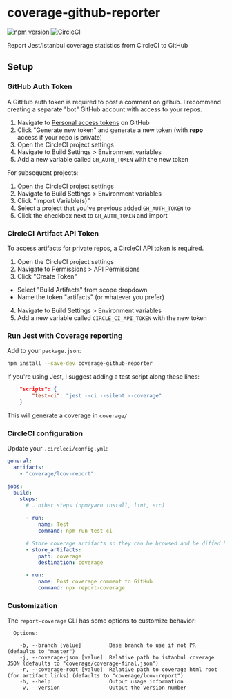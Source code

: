 # coverage-github-reporter

[![npm version](https://badge.fury.io/js/coverage-github-reporter.svg)](https://badge.fury.io/js/coverage-github-reporter) [![CircleCI](https://circleci.com/gh/vivlabs/coverage-github-reporter.svg?style=svg)](https://circleci.com/gh/vivlabs/coverage-github-reporter)

Report Jest/Istanbul coverage statistics from CircleCI to GitHub

## Setup

### GitHub Auth Token

A GitHub auth token is required to post a comment on github. I recommend creating a separate "bot" GitHub account with
access to your repos.

1. Navigate to [Personal access tokens](https://github.com/settings/tokens) on GitHub
2. Click "Generate new token" and generate a new token (with **repo** access if your repo is private)
3. Open the CircleCI project settings
4. Navigate to Build Settings > Environment variables
5. Add a new variable called `GH_AUTH_TOKEN` with the new token

For subsequent projects:

1. Open the CircleCI project settings
2. Navigate to Build Settings > Environment variables
3. Click "Import Variable(s)"
4. Select a project that you've previous added `GH_AUTH_TOKEN` to
5. Click the checkbox next to `GH_AUTH_TOKEN` and import

### CircleCI Artifact API Token

To access artifacts for private repos, a CircleCI API token is required.

1. Open the CircleCI project settings
2. Navigate to Permissions > API Permissions
3. Click "Create Token"
  - Select "Build Artifacts" from scope dropdown
  - Name the token "artifacts" (or whatever you prefer)
4. Navigate to Build Settings > Environment variables
5. Add a new variable called `CIRCLE_CI_API_TOKEN` with the new token

### Run Jest with Coverage reporting

Add to your `package.json`:
```bash
npm install --save-dev coverage-github-reporter
```

If you're using Jest, I suggest adding a test script along these lines:
```json
    "scripts": {
        "test-ci": "jest --ci --silent --coverage"
    }
```

This will generate a coverage in `coverage/`

### CircleCI configuration

Update your `.circleci/config.yml`:
```yml
general:
  artifacts:
    - "coverage/lcov-report"

jobs:
  build:
    steps:
      # … other steps (npm/yarn install, lint, etc)

      - run:
          name: Test
          command: npm run test-ci

      # Store coverage artifacts so they can be browsed and be diffed by other builds
      - store_artifacts:
          path: coverage
          destination: coverage

      - run:
          name: Post coverage comment to GitHub
          command: npx report-coverage
```

### Customization

The `report-coverage` CLI has some options to customize behavior:

```
  Options:

    -b, --branch [value]         Base branch to use if not PR (defaults to "master")
    -j, --coverage-json [value]  Relative path to istanbul coverage JSON (defaults to "coverage/coverage-final.json")
    -r, --coverage-root [value]  Relative path to coverage html root (for artifact links) (defaults to "coverage/lcov-report")
    -h, --help                   Output usage information
    -v, --version                Output the version number
```
